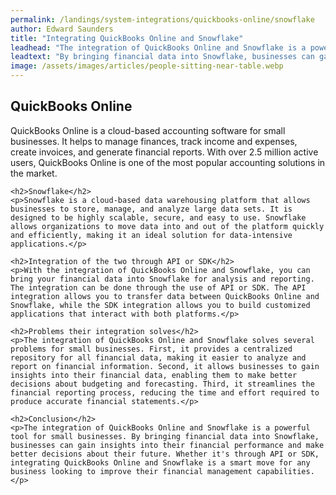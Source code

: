 ```yaml
---
permalink: /landings/system-integrations/quickbooks-online/snowflake
author: Edward Saunders
title: "Integrating QuickBooks Online and Snowflake"
leadhead: "The integration of QuickBooks Online and Snowflake is a powerful tool for small businesses"
leadtext: "By bringing financial data into Snowflake, businesses can gain insights into their financial performance and make better decisions about their future. Whether it's through API or SDK, integrating QuickBooks Online and Snowflake is a smart move for any business looking to improve their financial management capabilities."
image: /assets/images/articles/people-sitting-near-table.webp
---
```

<div class="arttext">	<h2>QuickBooks Online</h2>
	<p>QuickBooks Online is a cloud-based accounting software for small businesses. It helps to manage finances, track income and expenses, create invoices, and generate financial reports. With over 2.5 million active users, QuickBooks Online is one of the most popular accounting solutions in the market.</p>

	<h2>Snowflake</h2>
	<p>Snowflake is a cloud-based data warehousing platform that allows businesses to store, manage, and analyze large data sets. It is designed to be highly scalable, secure, and easy to use. Snowflake allows organizations to move data into and out of the platform quickly and efficiently, making it an ideal solution for data-intensive applications.</p>

	<h2>Integration of the two through API or SDK</h2>
	<p>With the integration of QuickBooks Online and Snowflake, you can bring your financial data into Snowflake for analysis and reporting. The integration can be done through the use of API or SDK. The API integration allows you to transfer data between QuickBooks Online and Snowflake, while the SDK integration allows you to build customized applications that interact with both platforms.</p>

	<h2>Problems their integration solves</h2>
	<p>The integration of QuickBooks Online and Snowflake solves several problems for small businesses. First, it provides a centralized repository for all financial data, making it easier to analyze and report on financial information. Second, it allows businesses to gain insights into their financial data, enabling them to make better decisions about budgeting and forecasting. Third, it streamlines the financial reporting process, reducing the time and effort required to produce accurate financial statements.</p>

	<h2>Conclusion</h2>
	<p>The integration of QuickBooks Online and Snowflake is a powerful tool for small businesses. By bringing financial data into Snowflake, businesses can gain insights into their financial performance and make better decisions about their future. Whether it's through API or SDK, integrating QuickBooks Online and Snowflake is a smart move for any business looking to improve their financial management capabilities.</p>
</div>